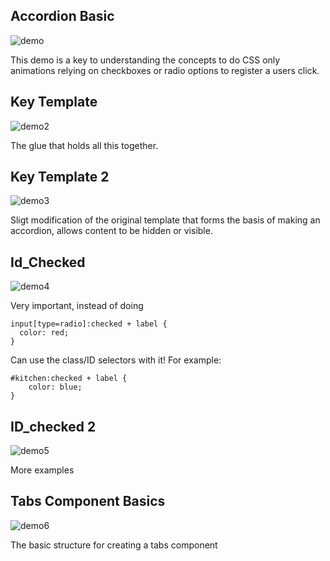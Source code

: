 
## Accordion Basic

![demo](http://i.imgur.com/fp6KIwK.gif)

This demo is a key to understanding the concepts to do CSS only animations relying on checkboxes or radio options to register a users click. 

## Key Template

![demo2](http://imgur.com/dPgtIuc.gif)

The glue that holds all this together. 

## Key Template 2

![demo3](http://imgur.com/iCKGZ4Y.gif)

Sligt modification of the original template that forms the basis of making an accordion, allows content to be hidden or visible.


## Id_Checked
![demo4](http://imgur.com/jkazVuH.gif)

Very important, instead of doing 

```
input[type=radio]:checked + label {
  color: red;
} 
```

Can use the class/ID selectors with it! For example:

```
#kitchen:checked + label {
	color: blue;
}
```

## ID_checked 2

![demo5](http://imgur.com/44ZhkpA.gif)

More examples


## Tabs Component Basics

![demo6](http://imgur.com/BLnloWc.gif)

The basic structure for creating a tabs component
